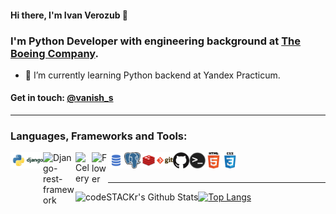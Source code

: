#### Hi there, I'm Ivan Verozub 👋 

### I'm Python Developer with engineering background at [The Boeing Company][the_boeing_company].

- 🌱 I’m currently learning Python backend at Yandex Practicum.

#### Get in touch: [@vanish_s](http://t.me/vanish_s "Telegram account")
---

### Languages, Frameworks and Tools:
<img align="left" alt="Python" width="26px" src="https://raw.githubusercontent.com/github/explore/80688e429a7d4ef2fca1e82350fe8e3517d3494d/topics/python/python.png" />
<img align="left" alt="Django" width="26px" src="https://raw.githubusercontent.com/github/explore/80688e429a7d4ef2fca1e82350fe8e3517d3494d/topics/django/django.png" />
<img align="left" alt="Django-rest-framework" width="52px" src="https://www.django-rest-framework.org/img/logo.png" />
<img align="left" alt="Celery" width="26px" src="https://avatars.githubusercontent.com/u/319983?s=200&v=4" />
<img align="left" alt="Flower" width="26px" src="https://camo.githubusercontent.com/9d60f04124343a4cd467646ebd1a1d6c20eaa9f737a188da3d5618c183ab301b/68747470733a2f2f666c6f7765722e6465762f5f6e6578742f696d6167652f3f75726c3d2532465f6e6578742532467374617469632532466d65646961253246666c6f7765725f77686974655f626f726465722e63323031326537302e706e6726773d36343026713d3735" />
<img align="left" alt="SQL" width="26px" src="https://raw.githubusercontent.com/github/explore/80688e429a7d4ef2fca1e82350fe8e3517d3494d/topics/sql/sql.png" />
<img align="left" alt="PostgreSQL" width="26px" src="https://raw.githubusercontent.com/github/explore/80688e429a7d4ef2fca1e82350fe8e3517d3494d/topics/postgresql/postgresql.png" />
<img align="left" alt="Redis" width="26px" src="https://raw.githubusercontent.com/github/explore/80688e429a7d4ef2fca1e82350fe8e3517d3494d/topics/redis/redis.png" />
<img align="left" alt="Git" width="26px" src="https://raw.githubusercontent.com/github/explore/80688e429a7d4ef2fca1e82350fe8e3517d3494d/topics/git/git.png" />
<img align="left" alt="GitHub" width="26px" src="https://raw.githubusercontent.com/github/explore/78df643247d429f6cc873026c0622819ad797942/topics/github/github.png" />
<img align="left" alt="Terminal" width="26px" src="https://raw.githubusercontent.com/github/explore/80688e429a7d4ef2fca1e82350fe8e3517d3494d/topics/terminal/terminal.png" />
<img align="left" alt="HTML5" width="26px" src="https://raw.githubusercontent.com/github/explore/80688e429a7d4ef2fca1e82350fe8e3517d3494d/topics/html/html.png" />
<img align="left" alt="CSS3" width="26px" src="https://raw.githubusercontent.com/github/explore/80688e429a7d4ef2fca1e82350fe8e3517d3494d/topics/css/css.png" />

<br />
<br />

[the_boeing_company]: https://www.boeing.com/

---

<img align="left" alt="codeSTACKr's Github Stats" src="https://github-readme-stats.vercel.app/api?username=VanishSun&show_icons=true&hide_border=true&theme=transparent&count_private=true&hide=issues" />

[![Top Langs](https://github-readme-stats.vercel.app/api/top-langs/?username=VanishSun&hide=jupyter,scss,c,makefile,dockerfile,shell,cmake&hide_border=true&theme=transparent&layout=compact)](https://github.com/anuraghazra/github-readme-stats)

